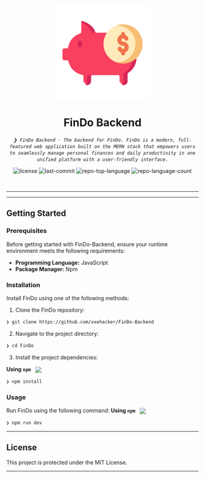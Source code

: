 <p align="center">
    <img src="https://raw.githubusercontent.com/xxehacker/FinDo/refs/heads/main/logo.svg" align="center" width="50%">
</p>
<p align="center"><h1 align="center">FinDo Backend</h1></p>
<p align="center">
	<em><code>❯ FinDo Backend - The backend for FinDo. FinDo is a modern, full-featured web application built on the MERN stack that empowers users to seamlessly manage personal finances and daily productivity in one unified platform with a user-friendly interface.</code></em>
</p>
<p align="center">
	<img src="https://img.shields.io/github/license/xxehacker/FinDo-Backend?style=default&logo=opensourceinitiative&logoColor=white&color=0080ff" alt="license">
	<img src="https://img.shields.io/github/last-commit/xxehacker/FinDo-Backend?style=default&logo=git&logoColor=white&color=0080ff" alt="last-commit">
	<img src="https://img.shields.io/github/languages/top/xxehacker/FinDo-Backend?style=default&color=0080ff" alt="repo-top-language">
	<img src="https://img.shields.io/github/languages/count/xxehacker/FinDo-Backend?style=default&color=0080ff" alt="repo-language-count">
</p>
<p align="center">
</p>
<p align="center">
</p>
<br>

---

---

## Getting Started

### Prerequisites

Before getting started with FinDo-Backend, ensure your runtime environment meets the following requirements:

- **Programming Language:** JavaScript
- **Package Manager:** Npm

### Installation

Install FinDo using one of the following methods:

1. Clone the FinDo repository:

```sh
❯ git clone https://github.com/xxehacker/FinDo-Backend
```

2. Navigate to the project directory:

```sh
❯ cd FinDo
```

3. Install the project dependencies:

**Using `npm`** &nbsp; [<img align="center" src="https://img.shields.io/badge/npm-CB3837.svg?style={badge_style}&logo=npm&logoColor=white" />](https://www.npmjs.com/)

```sh
❯ npm install
```

### Usage

Run FinDo using the following command:
**Using `npm`** &nbsp; [<img align="center" src="https://img.shields.io/badge/npm-CB3837.svg?style={badge_style}&logo=npm&logoColor=white" />](https://www.npmjs.com/)

```sh
❯ npm run dev
```

---

## License

This project is protected under the MIT License.

---
